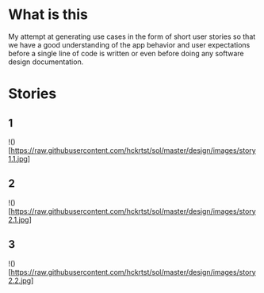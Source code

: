 # What is this
My attempt at generating use cases in the form of short user stories so that we
have a good understanding of the app behavior and user expectations before a single line of code
is written or even before doing any software design documentation.

# Stories

## 1
!()[https://raw.githubusercontent.com/hckrtst/sol/master/design/images/story1.1.jpg]

## 2
!()[https://raw.githubusercontent.com/hckrtst/sol/master/design/images/story2.1.jpg]

## 3
!()[https://raw.githubusercontent.com/hckrtst/sol/master/design/images/story2.2.jpg]
